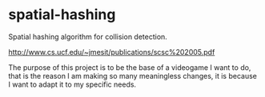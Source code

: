 # spatial-hashing
Spatial hashing algorithm for collision detection.

http://www.cs.ucf.edu/~jmesit/publications/scsc%202005.pdf

The purpose of this project is to be the base of a videogame I want to do, that is the reason I am making so many meaningless changes, it is because I want to adapt it to my specific needs.
